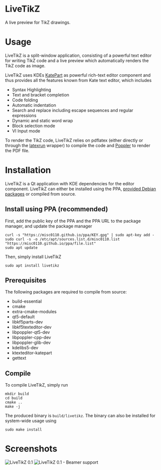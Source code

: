 # LiveTikZ
A live preview for TikZ drawings.

# Usage

LiveTikZ is a split-window application, consisting of a powerful text editor for writing TikZ code and a live preview which automatically renders the TikZ code as image. 

LiveTikZ uses KDEs [KatePart](https://kate-editor.org/about-katepart/) as powerful rich-text editor component and thus provides all the features known from Kate text editor, which includes

* Syntax Highlighting
* Text and bracket completion
* Code folding
* Automatic indentation
* Search and replace including escape sequences and regular expressions
* Dynamic and static word wrap
* Block selection mode
* VI Input mode

To render the TikZ code, LiveTikZ relies on pdflatex (either directly or through the [latexrun](https://github.com/aclements/latexrun) wrapper) to compile the code and [Poppler](https://github.com/danigm/poppler) to render the PDF file. 

# Installation

LiveTikZ is a Qt application with KDE dependencies for the editor component. LiveTikZ can either be installed using the PPA, [provided Debian packages](https://github.com/misc0110/LiveTikZ/tree/master/dist) or compiled from source. 

## Install using PPA (recommended)

First, add the public key of the PPA and the PPA URL to the package manager, and update the package manager

    curl -s "https://misc0110.github.io/ppa/KEY.gpg" | sudo apt-key add -
    sudo curl -s -o /etc/apt/sources.list.d/misc0110.list "https://misc0110.github.io/ppa/file.list"
    sudo apt update

Then, simply install LiveTikZ

    sudo apt install livetikz



## Prerequisites

The following packages are required to compile from source:

* build-essential
* cmake
* extra-cmake-modules
* qt5-default
* libkf5parts-dev
* libkf5texteditor-dev
* libpoppler-qt5-dev
* libpoppler-cpp-dev
* libpoppler-glib-dev
* kdelibs5-dev
* ktexteditor-katepart
* gettext

## Compile

To compile LiveTikZ, simply run

```
mkdir build
cd build
cmake ..
make -j
```

The produced binary is `build/livetikz`.
The binary can also be installed for system-wide usage using 
```
sudo make install
```

# Screenshots

![LiveTikZ 0.1](https://raw.github.com/misc0110/LiveTikZ/master/screenshots/livetikz_0.1.png)
![LiveTikZ 0.1 - Beamer support](https://raw.github.com/misc0110/LiveTikZ/master/screenshots/livetikz_0.1_multi.png)
